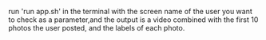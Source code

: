 run 'run app.sh' in the terminal with the screen name of the user you want to check as a parameter,and the output is a video combined with the first 10 photos the user posted, and the labels of each photo. 
